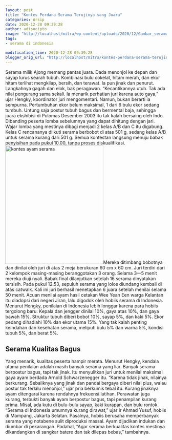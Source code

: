 ```yaml
---
layout: post
title: "Kontes Perdana Serama Terujinya sang Juara"
categories: Arsip
date: 2020-12-28 09:39:28
author: adisucipto
image: "http://localhost/mitra/wp-content/uploads/2020/12/Gambar_serama1_773x768.jpg"
tags:
- serama di indonesia

modification_time: 2020-12-28 09:39:28
blogger_orig_url: "http://localhost/mitra/kontes-perdana-serama-terujinya-sang.html"
---
```


Serama milik Ajong memang pantas juara. Dada menonjol ke depan dan sayap lurus searah tubuh. Kombinasi bulu cokelat, hitam merah, dan ekor hitam terlihat mengkilap, bersih, dan terawat. Ia pun jinak dan penurut. Langkahnya gagah dan elok, bak peragawan. “Kecantikannya utuh. Tak ada nilai pengurang sama sekali.
Ia menarik perhatian juri karena auto gaya,” ujar Hengky, koordinator juri mengomentari. Namun, bukan berarti ia sempurna. Pertumbuhan ekor belum maksimal, 1 dari 6 bulu ekor sedang tumbuh. Untung saja postur tubuh bagus dan bermental baja, sehingga juara ekshibisi di Pulomas Desember 2003 itu tak kalah bersaing oleh Indo.
Dibanding peserta lomba sebelumnya yang dapat dihitung dengan jari. Wajar lomba yang mestinya dibagi menjadi 2 kelas A/B dan C itu digabung. Kelas C rencananya diikuti serama berbobot di atas 501 g, sedang kelas A/B untuk serama kurang dari 501 g. Semua kontestan langsung menuju babak penyisihan pada pukul 10.00, tanpa proses diskualifikasi.
<a href="http://127.0.0.1/mitra/wp-content/uploads/2020/12/Gambar_serama_636x768.jpg"><img class="alignleft wp-image-3122" src="http://127.0.0.1/mitra/wp-content/uploads/2020/12/Gambar_serama_636x768.jpg" alt="kontes ayam serama" width="306" height="370" /></a>Mereka ditimbang bobotnya dan dinilai oleh juri di atas 2 meja berukuran 60 cm x 60 cm. Juri terdiri dari 2 kelompok masing-masing beranggotakan 3 orang. Selama 3—5 menit mereka diuji nyali. Babak final dilanjutkan setelah 16 serama dinyatakan tersisih. Pada pukul 12.53, sepuluh serama yang lolos diundang kembali di atas catwalk. Kali ini juri berhasil menetapkan 6 juara setelah menilai selama 50 menit.
Acuan menilai ayam hasil cetakan Wee Yean Een warga Kelantan itu diadopsi dari negeri Jiran, lalu digodok oleh hobiis serama di Indonesia. Menurut Hengky, penilaian di Indonesia lebih longgar karena para hobiis tergolong baru. Kepala dan jengger dinilai 10%, gaya atas 10%, dan gaya bawah 15%. Struktur tubuh diberi bobot 10%, sayap 5%, dan kaki 5%. Ekor pedang dihadiahi 10% dan ekor utama 15%. Yang tak kalah penting keindahan dan kesehatan serama, meliputi bulu 5% dan warna 5%, kondisi tubuh 5%, dan berat 5%.
<h2 id="Bagus">Serama Kualitas Bagus</h2>
Yang menarik, kualitas peserta hampir merata. Menurut Hengky, kendala utama penilaian adalah masih banyak serama yang liar. Banyak serama berpostur bagus, tapi tak jinak. Itu menyulitkan juri untuk menilai maksimal gaya ayam berdada Arnold Schwarzenegger itu. “Karena tidak jinak, nilainya berkurang. Sebaliknya yang jinak dan pandai bergaya diberi nilai plus, walau postur tak terlalu menonjol,” ujar pria berkumis tebal itu.
Kurang jinaknya ayam ditengarai karena rendahnya frekuensi latihan. Perawatan juga kurang, terbukti banyak ayam berpostur bagus, tapi penampilan kurang prima. Misal, ada kutu di bulu-bulu sayap, kaki kurapan, dan bulu rontok. “Serama di Indonesia umumnya kurang dirawat,” ujar Ir Ahmad Yusuf, hobiis di Mampang, Jakarta Selatan.
Pasalnya, hobiis berusaha memperbanyak serama yang notabene sulit diproduksi massal. Ayam dijadikan indukan dan diumbar di pekarangan. Padahal, “Agar serama berkualitas kontes mestinya dikandangkan di sangkar batere dan tak dilepas bebas,” tambahnya.
